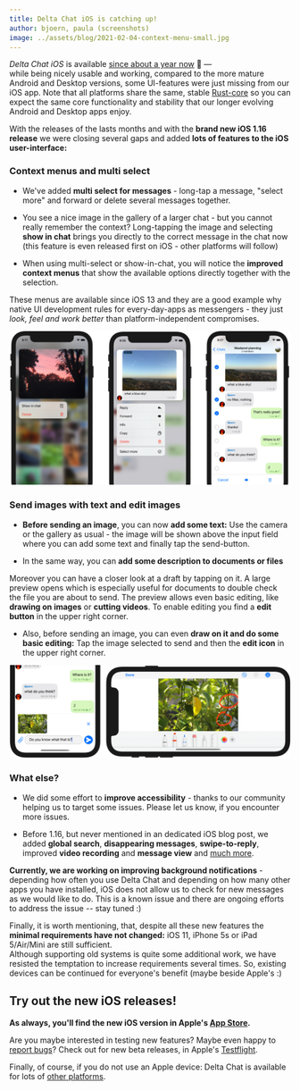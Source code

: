 ```yaml
---
title: Delta Chat iOS is catching up!
author: bjoern, paula (screenshots)
image: ../assets/blog/2021-02-04-context-menu-small.jpg
---
```


_Delta Chat iOS_ is available
[since about a year now](2020-01-09-iOS-appstore-release) 🎉 —  
while being nicely usable and working,
compared to the more mature Android and Desktop versions,
some UI-features were just missing from our iOS app.
Note that all platforms share the same,
stable [Rust-core](https://github.com/deltachat/deltachat-core-rust) so you can expect the same core functionality and stability that our longer evolving Android and Desktop apps enjoy.

With the releases of the lasts months
and with the **brand new iOS 1.16 release**
we were closing several gaps
and added **lots of features to the iOS user-interface:**

### Context menus and multi select

- We've added **multi select for messages** - 
  long-tap a message, "select more"
  and forward or delete several messages together.

- You see a nice image in the gallery of a larger chat -
  but you cannot really remember the context?
  Long-tapping the image and selecting **show in chat**
  brings you directly to the correct message in the chat now
  (this feature is even released first on iOS - other platforms will follow)

- When using multi-select or show-in-chat,
  you will notice the **improved context menus** that show
  the available options directly together with the selection.
   
These menus are available since iOS 13
and they are a good example
why native UI development rules for every-day-apps as messengers -
they just _look, feel and work better_ than platform-independent compromises.

![Screenshots of iOS context menus](../assets/blog/2021-02-04-context-menu.png)


### Send images with text and edit images

- **Before sending an image**, you can now **add some text:**
  Use the camera or the gallery as usual - 
  the image will be shown above the input field where you can add some text
  and finally tap the send-button.

- In the same way, you can **add some description to documents or files**

Moreover you can have a closer look at a draft by tapping on it. A large preview opens which is especially useful for documents to double check the file you are about to send. 
The preview allows even basic editing, like **drawing on images** or **cutting videos**. To enable editing you find a **edit button** in the upper right corner.
- Also, before sending an image,
  you can even **draw on it and do some basic editing:**
  Tap the image selected to send
  and then the **edit icon** in the upper right corner.
  
![Screenshots of iOS image sending options](../assets/blog/2021-02-04-edit-image.png)

### What else?

- We did some effort to **improve accessibility** -
  thanks to our community helping us to target some issues.
  Please let us know, if you encounter more issues.
  
- Before 1.16, but never mentioned in an dedicated iOS blog post,
  we added **global search**, **disappearing messages**, **swipe-to-reply**,
  improved **video recording** and **message view**
  and [much more](https://github.com/deltachat/deltachat-ios/blob/master/CHANGELOG.md#delta-chat-ios-changelog).

**Currently, we are working on improving background notifications** -
depending how often you use Delta Chat
and depending on how many other apps you have installed,
iOS does not allow us to check for new messages as we would like to do.
This is a known issue and there are ongoing efforts to address the issue -- stay tuned :)

Finally, it is worth mentioning, that, despite all these new features
the **minimal requirements have not changed:**
iOS 11, iPhone 5s or iPad 5/Air/Mini are still sufficient.  
Although supporting old systems is quite some additional work,
we have resisted the temptation to increase requirements several times.
So, existing devices can be continued for everyone's benefit
(maybe beside Apple's :)



## Try out the new iOS releases!

**As always, you'll find the new iOS version in Apple's
[App Store](https://apps.apple.com/us/app/delta-chat/id1459523234).**

Are you maybe interested in testing new features?
Maybe even happy to [report bugs](contribute#translations-and-bug-reports)?
Check out for new beta releases, in Apple's 
[Testflight](https://testflight.apple.com/join/uEMc1NxS).

Finally, of course, if you do not use an Apple device:
Delta Chat is available for lots of [other platforms](download).
